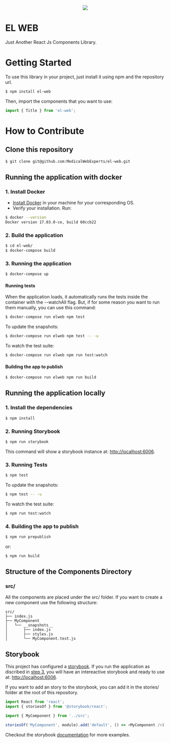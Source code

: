 <p align="center">
  <img src="https://rawgit.com/MedicalWebExperts/el-web/master/el-web.png">
</p>

# EL WEB

Just Another React Js Components Library.

# Getting Started

To use this library in your project, just install it using npm and the repository url.

```bash
$ npm install el-web
```

Then, import the components that you want to use:

```js
import { Title } from 'el-web';
```

# How to Contribute

## Clone this repository

```bash
$ git clone git@github.com:MedicalWebExperts/el-web.git
```

## Running the application with docker

### 1. Install Docker

- [Install Docker](https://docs.docker.com/engine/installation/) in your machine for your corresponding OS.
- Verify your installation. Run:

```bash
$ docker --version
Docker version 17.03.0-ce, build 60ccb22
```

### 2. Build the application

```bash
$ cd el-web/
$ docker-compose build
```

### 3. Running the application

```bash
$ docker-compose up
```

#### Running tests

When the application loads, it automatically runs the tests inside the container with the --watchAll flag. But, if for some reason you want to run them manually, you can use this command:

```bash
$ docker-compose run elweb npm test
```

To update the snapshots:

```bash
$ docker-compose run elweb npm test -- -u
```

To watch the test suite:

```bash
$ docker-compose run elweb npm run test:watch
```

#### Building the app to publish

```bash
$ docker-compose run elweb npm run build
```

## Running the application locally

### 1. Install the dependencies

```bash
$ npm install
```

### 2. Running Storybook

```bash
$ npm run storybook
```

This command will show a storybook instance at: [http://localhost:6006](http://localhost:6006).

### 3. Running Tests

```bash
$ npm test
```

To update the snapshots:

```bash
$ npm test -- -u
```

To watch the test suite:

```bash
$ npm run test:watch
```

### 4. Building the app to publish

```bash
$ npm run prepublish
```

or:

```bash
$ npm run build
```

## Structure of the Components Directory

### src/

All the components are placed under the src/ folder. If you want to create a new component use the following structure:

```
src/
├── index.js
├── MyComponent
│   └── __snapshots__
│       ├── index.js
│       ├── styles.js
│       └── MyComponent.test.js
```

## Storybook

This project has configured a [storybook](https://storybook.js.org/). If you run the application as discribed in [step 3](#3.-running-the-application), you will have an intereactive storybook and ready to use at: [http://localhost:6006](http://localhost:6006).

If you want to add an story to the storybook, you can add it in the stories/ folder at the root of this repository.

```js
import React from 'react';
import { storiesOf } from '@storybook/react';

import { MyComponent } from '../src';

storiesOf('MyComponent', module).add('default', () => <MyComponent />);
```

Checkout the storybook [documentation](https://storybook.js.org/basics/guide-react/) for more examples.
